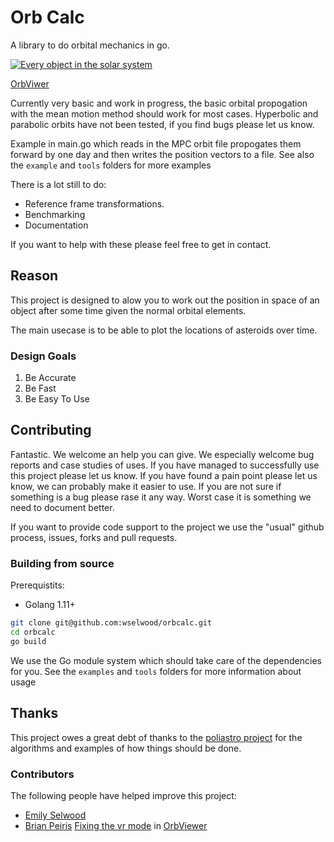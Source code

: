 # Orb Calc

A library to do orbital mechanics in go.

[![Every object in the solar system](http://img.youtube.com/vi/gj_9ODhmFyk/0.jpg)](http://www.youtube.com/watch?v=gj_9ODhmFyk)

[OrbViwer](https://parsecsreach.com/orbviewer)

Currently very basic and work in progress, the basic orbital propogation with the mean motion method should work for most cases.
Hyperbolic and parabolic orbits have not been tested, if you find bugs please let us know.

Example in main.go which reads in the MPC orbit file propogates them forward by one day and then writes the position vectors to a file. See also the `example` and `tools` folders for more examples

There is a lot still to do:

* Reference frame transformations.
* Benchmarking
* Documentation

If you want to help with these please feel free to get in contact.

## Reason

This project is designed to alow you to work out the position in space of an object after some time given the normal orbital elements.

The main usecase is to be able to plot the locations of asteroids over time.

### Design Goals

1) Be Accurate
1) Be Fast
1) Be Easy To Use

## Contributing

Fantastic. We welcome an help you can give. We especially welcome bug reports and case studies of uses. If you have managed to successfully use this project
please let us know. If you have found a pain point please let us know, we can probably make it easier to use. If you are not sure if something is a bug please
rase it any way. Worst case it is something we need to document better.

If you want to provide code support to the project we use the "usual" github process, issues, forks and pull requests.

### Building from source

Prerequistits:

* Golang 1.11+

```bash
git clone git@github.com:wselwood/orbcalc.git
cd orbcalc
go build
```

We use the Go module system which should take care of the dependencies for you. See the `examples` and `tools` folders for more information about usage

## Thanks

This project owes a great debt of thanks to the [poliastro project](https://github.com/poliastro/poliastro) for the algorithms and examples of how things should be done.

### Contributors

The following people have helped improve this project:

* [Emily Selwood](https://github.com/emilyselwood)
* [Brian Peiris](https://github.com/brianpeiris) [Fixing the vr mode](https://github.com/wselwood/orbviewer/pull/1) in [OrbViewer](https://parsecsreach.com/orbviewer)
